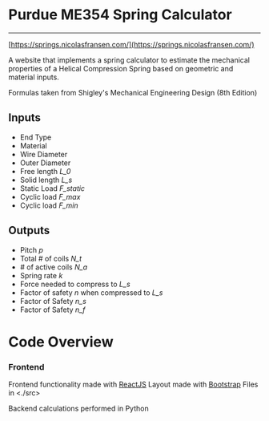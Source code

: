 # Purdue ME354 Spring Calculator
---

[https://springs.nicolasfransen.com/](https://springs.nicolasfransen.com/)

A website that implements a spring calculator to estimate the mechanical properties of a Helical Compression Spring based on geometric and material inputs.

Formulas taken from Shigley's Mechanical Engineering Design (8th Edition)

## Inputs
- End Type
- Material
- Wire Diameter
- Outer Diameter
- Free length *L_0*
- Solid length *L_s*
- Static Load *F_static*
- Cyclic load *F_max*
- Cyclic load *F_min*

## Outputs

- Pitch *p*
- Total \# of coils *N_t*
- \# of active coils *N_a*
- Spring rate *k*
- Force needed to compress to *L_s*
- Factor of safety *n* when compressed to *L_s*
- Factor of Safety *n_s*
- Factor of Safety *n_f*

# Code Overview

### Frontend
Frontend functionality made with [ReactJS](https://react.dev/)
Layout made with [Bootstrap](https://getbootstrap.com/)
Files in <./src>

Backend calculations performed in Python

